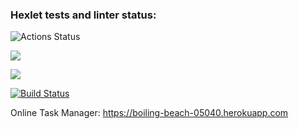 ### Hexlet tests and linter status:
![Actions Status](/workflows/hexlet-check/badge.svg)

<a href="https://codeclimate.com/github/stanislavglazko/python-project-lvl4/maintainability"><img src="https://api.codeclimate.com/v1/badges/8e82126144fba5379379/maintainability" /></a>

<a href="https://codeclimate.com/github/stanislavglazko/python-project-lvl4/test_coverage"><img src="https://api.codeclimate.com/v1/badges/8e82126144fba5379379/test_coverage" /></a>

[![Build Status](https://travis-ci.com/stanislavglazko/python-project-lvl4.svg?branch=main)](https://travis-ci.com/stanislavglazko/python-project-lvl4)

Online Task Manager:
https://boiling-beach-05040.herokuapp.com
